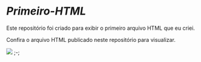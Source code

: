 # _Primeiro-HTML_
Este repositório foi criado para exibir o primeiro arquivo HTML que eu criei.

Confira o arquivo HTML publicado neste repositório para visualizar.

![](https://media.tenor.com/Pl_4fmL_sf8AAAAi/jojo-star.gif) ;-;
